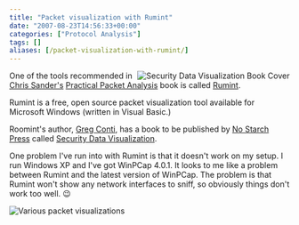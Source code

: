 ```yaml
---
title: "Packet visualization with Rumint"
date: "2007-08-23T14:56:33+00:00"
categories: ["Protocol Analysis"]
tags: []
aliases: [/packet-visualization-with-rumint/]
---
```


<img src="/images/uploads/2007/08/securitydataviz.jpg" alt="Security Data Visualization Book Cover" align="right" />

One of the tools recommended in [Chris Sander's](http://www.chrissanders.org/) [Practical Packet Analysis](https://www.nostarch.com/packet2.htm) book is called [Rumint](http://www.rumint.org/).

Rumint is a free, open source packet visualization tool available for Microsoft Windows (written in Visual Basic.)

Roomint's author, [Greg Conti](http://www.rumint.org/gregconti/), has a book to be published by [No Starch Press](http://nostarch.com/) called [Security Data Visualization](http://nostarch.com/securityvisualization.htm).

One problem I've run into with Rumint is that it doesn't work on my setup. I run Windows XP and I've got WinPCap 4.0.1. It looks to me like a problem between Rumint and the latest version of WinPCap. The problem is that Rumint won't show any network interfaces to sniff, so obviously things don't work too well. :wink:

<img src="/images/uploads/2007/08/rumint_panorama_lg.gif" alt="Various packet visualizations" />
